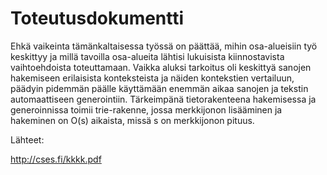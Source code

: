 # Toteutusdokumentti

Ehkä vaikeinta tämänkaltaisessa työssä on päättää, mihin osa-alueisiin työ keskittyy ja millä tavoilla osa-alueita lähtisi lukuisista kiinnostavista vaihtoehdoista toteuttamaan. Vaikka aluksi tarkoitus oli keskittyä sanojen hakemiseen erilaisista konteksteista ja näiden kontekstien vertailuun, päädyin pidemmän päälle käyttämään enemmän aikaa sanojen ja tekstin automaattiseen generointiin. Tärkeimpänä tietorakenteena hakemisessa ja generoinnissa toimii trie-rakenne, jossa merkkijonon lisääminen ja hakeminen on O(s) aikaista, missä s on merkkijonon pituus.




Lähteet:

http://cses.fi/kkkk.pdf
